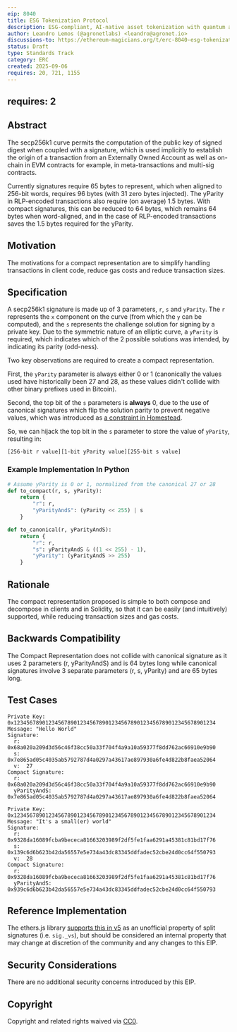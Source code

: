 ```yaml
---
eip: 8040
title: ESG Tokenization Protocol
description: ESG-compliant, AI-native asset tokenization with quantum auditability and lifecycle integrity.
author: Leandro Lemos (@agronetlabs) <leandro@agronet.io>
discussions-to: https://ethereum-magicians.org/t/erc-8040-esg-tokenization-protocol/25846
status: Draft
type: Standards Track
category: ERC
created: 2025-09-06
requires: 20, 721, 1155
---
```

requires: 2
---


## Abstract

The secp256k1 curve permits the computation of the public key of signed
digest when coupled with a signature, which is used implicitly to
establish the origin of a transaction from an Externally Owned Account
as well as on-chain in EVM contracts for example, in meta-transactions and
multi-sig contracts.

Currently signatures require 65 bytes to represent, which when aligned
to 256-bit words, requires 96 bytes (with 31 zero bytes injected). The
yParity in RLP-encoded transactions also require (on average) 1.5 bytes.
With compact signatures, this can be reduced to 64 bytes, which remains 64
bytes when word-aligned, and in the case of RLP-encoded transactions
saves the 1.5 bytes required for the yParity.

## Motivation

The motivations for a compact representation are to simplify handling
transactions in client code, reduce gas costs and reduce transaction sizes.


## Specification

A secp256k1 signature is made up of 3 parameters, `r`, `s` and `yParity`.
The `r` represents the `x` component on the curve (from which the `y` can be
computed), and the `s` represents the challenge solution for signing by a
private key. Due to the symmetric nature of an elliptic curve, a `yParity`
is required, which indicates which of the 2 possible solutions was intended,
by indicating its parity (odd-ness).

Two key observations are required to create a compact representation.

First, the `yParity` parameter is always either 0 or 1 (canonically the values
used have historically been 27 and 28, as these values didn't collide with other
binary prefixes used in Bitcoin).

Second, the top bit of the `s` parameters is **always** 0, due to the use of
canonical signatures which flip the solution parity to prevent negative values,
which was introduced as [a constraint in Homestead](./eip-2.md).

So, we can hijack the top bit in the `s` parameter to store the value of
`yParity`, resulting in:

```
[256-bit r value][1-bit yParity value][255-bit s value]
```


### Example Implementation In Python

```python
# Assume yParity is 0 or 1, normalized from the canonical 27 or 28
def to_compact(r, s, yParity):
    return {
        "r": r,
        "yParityAndS": (yParity << 255) | s
    }

def to_canonical(r, yParityAndS):
    return {
        "r": r,
        "s": yParityAndS & ((1 << 255) - 1),
        "yParity": (yParityAndS >> 255)
    }
```


## Rationale

The compact representation proposed is simple to both compose and decompose
in clients and in Solidity, so that it can be easily (and intuitively) supported,
while reducing transaction sizes and gas costs.


## Backwards Compatibility

The Compact Representation does not collide with canonical signature as
it uses 2 parameters (r, yParityAndS) and is 64 bytes long while canonical
signatures involve 3 separate parameters (r, s, yParity) and are 65 bytes long.


## Test Cases

```
Private Key: 0x1234567890123456789012345678901234567890123456789012345678901234
Message: "Hello World"
Signature:
  r:  0x68a020a209d3d56c46f38cc50a33f704f4a9a10a59377f8dd762ac66910e9b90
  s:  0x7e865ad05c4035ab5792787d4a0297a43617ae897930a6fe4d822b8faea52064
  v:  27
Compact Signature:
  r:           0x68a020a209d3d56c46f38cc50a33f704f4a9a10a59377f8dd762ac66910e9b90
  yParityAndS: 0x7e865ad05c4035ab5792787d4a0297a43617ae897930a6fe4d822b8faea52064
```

```
Private Key: 0x1234567890123456789012345678901234567890123456789012345678901234
Message: "It's a small(er) world"
Signature:
  r:  0x9328da16089fcba9bececa81663203989f2df5fe1faa6291a45381c81bd17f76
  s:  0x139c6d6b623b42da56557e5e734a43dc83345ddfadec52cbe24d0cc64f550793
  v:  28
Compact Signature:
  r:           0x9328da16089fcba9bececa81663203989f2df5fe1faa6291a45381c81bd17f76
  yParityAndS: 0x939c6d6b623b42da56557e5e734a43dc83345ddfadec52cbe24d0cc64f550793  
```


## Reference Implementation

The ethers.js library [supports this in v5](https://github.com/ethers-io/ethers.js/blob/ethers-v5-beta/packages/bytes/src.ts/index.ts#L323)
as an unofficial property of split signatures (i.e. `sig._vs`), but should be
considered an internal property that may change at discretion of the community
and any changes to this EIP.


## Security Considerations 

There are no additional security concerns introduced by this EIP.


## Copyright

Copyright and related rights waived via [CC0](../LICENSE.md).

